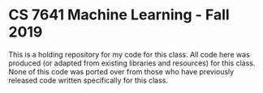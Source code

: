 # CS 7641 Machine Learning - Fall 2019
This is a holding repository for my code for this class. 
All code here was produced (or adapted from existing libraries and resources) for this class.
None of this code was ported over from those who have previously released code written specifically for this class.
